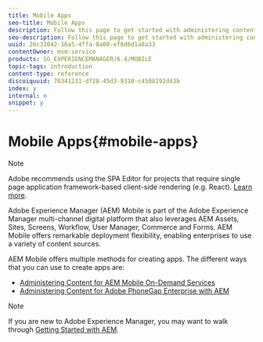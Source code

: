 ```yaml
---
title: Mobile Apps
seo-title: Mobile Apps
description: Follow this page to get started with administering content for mobile apps.
seo-description: Follow this page to get started with administering content for mobile apps.
uuid: 26c33042-16a5-4ffa-8a00-ef8d6d1a8a33
contentOwner: msm-service
products: SG_EXPERIENCEMANAGER/6.4/MOBILE
topic-tags: introduction
content-type: reference
discoiquuid: 70341231-df28-45d3-9310-c4508192d43b
index: y
internal: n
snippet: y
---
```


# Mobile Apps{#mobile-apps}

>[!NOTE]
>
>Adobe recommends using the SPA Editor for projects that require single page application framework-based client-side rendering (e.g. React). [Learn more](../../sites/developing/using/spa-overview.md).

Adobe Experience Manager (AEM) Mobile is part of the Adobe Experience Manager multi-channel digital platform that also leverages AEM Assets, Sites, Screens, Workflow, User Manager, Commerce and Forms. AEM Mobile offers remarkable deployment flexibility, enabling enterprises to use a variety of content sources.

AEM Mobile offers multiple methods for creating apps. The different ways that you can use to create apps are:

* [Administering Content for AEM Mobile On-Demand Services](../../mobile/using/aem-mobile.md)
* [Administering Content for Adobe PhoneGap Enterprise with AEM](../../mobile/using/administer-phonegap.md)

>[!NOTE]
>
>If you are new to Adobe Experience Manager, you may want to walk through [Getting Started with AEM](../../sites/deploying/using/deploy.md).

